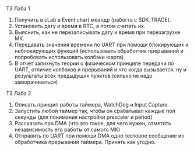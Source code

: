 ТЗ Лаба 1

1. Получить в cLab в Event chart меандр (рабогта с SDK_TRACE).
2. Установить дату и время в RTC, а потом считать их.
3. Выяснить, как не перезаписывать дату и время при перезагрузке МК.
4. Передавать значения времени по UART при помощи блокирующих и неблокирующих функций (использовать обработчик прерываний и попробовать использовать колбэки юарта)
5. В отчёт запихнуть теории о физическом принципе передачи по UART, отличие колбэков и прерываний и что когда вызывается, ну и результаты всех предыдущих пунктов (сильно не надо заморачиваться)

ТЗ Лаба 2

1. Описать принцип работы таймера, WatchDog и Input Capture.
2. Запустить любой таймер так, чтобы он срабатывал каждые пол секунды (для понимания настройки prescaler и period)
3. Рассказать про DMA (что это такое, для чего нужен, отметить независимость его работы от самого МК)
4. Отправить по UART при помощи DMA одно тестовое сообщение из обработчика прерываний таймера. Принять как угодно.